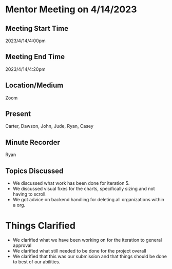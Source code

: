 # Mentor Meeting on 4/14/2023

## Meeting Start Time
2023/4/14/4:00pm

## Meeting End Time
2023/4/14/4:20pm

## Location/Medium
Zoom

## Present
Carter, Dawson, John, Jude, Ryan, Casey

## Minute Recorder
Ryan

## Topics Discussed
- We discussed what work has been done for iteration 5.
- We discussed visual fixes for the charts, specifically sizing and not having to scroll.
- We got advice on backend handling for deleting all organizations within a org.

# Things Clarified
- We clarified what we have been working on for the iteration to general approval
- We clarified what still needed to be done for the project overall
- We clarified that this was our submission and that things should be done to best of our abilities. 
